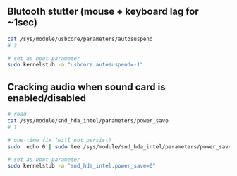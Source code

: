 ## Blutooth stutter (mouse + keyboard lag for ~1sec)

```bash
cat /sys/module/usbcore/parameters/autosuspend
# 2

# set as boot parameter
sudo kernelstub -a "usbcore.autosuspend=-1"
``` 

## Cracking audio when sound card is enabled/disabled

```bash
# read
cat /sys/module/snd_hda_intel/parameters/power_save
# 1

# one-time fix (will not persist)
sudo  echo 0 | sudo tee /sys/module/snd_hda_intel/parameters/power_save

# set as boot parameter
sudo kernelstub -a "snd_hda_intel.power_save=0"
```
